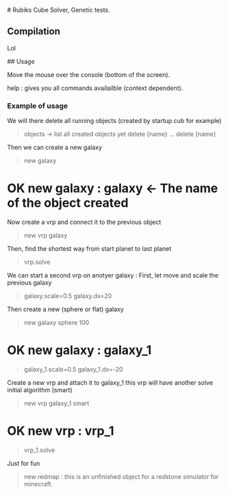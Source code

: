 # Rubiks Cube Solver, Genetic tests.

## Compilation

Lol

## Usage

Move the mouse over the console (bottom of the screen).

help : gives you all commands availailble (context dependent).

### Example of usage

We will there delete all running objects (created by startup.cub for example)

> objects   -> list all created objects yet
> delete {name}
> ...
> delete {name}

Then we can create a new galaxy

> new galaxy
# OK new galaxy : galaxy  <- The name of the object created

Now create a vrp and connect it to the previous object

> new vrp galaxy

Then, find the shortest way from start planet to last planet

> vrp.solve

We can start a second vrp on anotyer galaxy :
First, let move and scale the previous galaxy

> galaxy.scale=0.5
> galaxy.dx=20

Then create a new (sphere or flat) galaxy

> new galaxy sphere 100
# OK new galaxy : galaxy_1
> galaxy_1.scale=0.5
> galaxy_1.dx=-20

Create a new vrp and attach it to galaxy_1
this vrp will have another solve initial algorithm (smart)

> new vrp galaxy_1 smart
# OK new vrp : vrp_1
> vrp_1.solve

Just for fun

> new redmap   : this is an unfinished object for a redstone simulator for minecraft.

